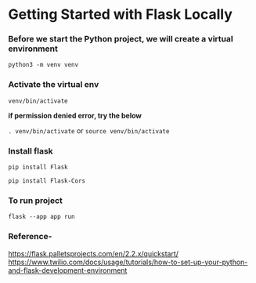 # Getting Started with Flask Locally

### Before we start the Python project, we will create a virtual environment
`python3 -m venv venv`

### Activate the virtual env
 `venv/bin/activate`  
 
 **if permission denied error, try the below** 
 
 `. venv/bin/activate`
 or
 `source venv/bin/activate`

### Install flask
`pip install Flask`

`pip install Flask-Cors`

### To run project
`flask --app app run`


### Reference-
https://flask.palletsprojects.com/en/2.2.x/quickstart/ <br />
https://www.twilio.com/docs/usage/tutorials/how-to-set-up-your-python-and-flask-development-environment
